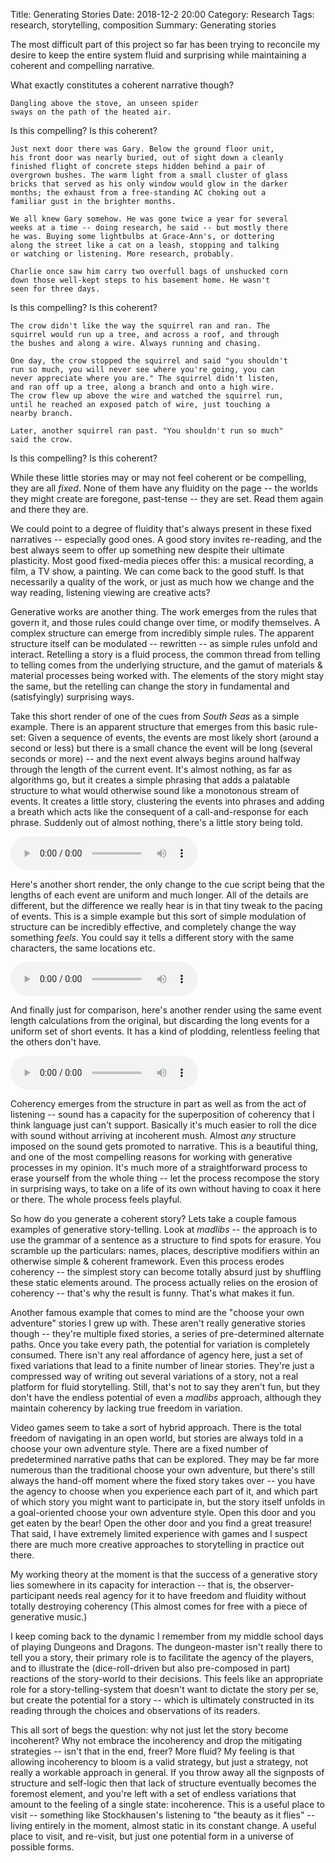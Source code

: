 Title: Generating Stories
Date: 2018-12-2 20:00
Category: Research
Tags: research, storytelling, composition
Summary: Generating stories


The most difficult part of this project so far has been trying to reconcile my 
desire to keep the entire system fluid and surprising while maintaining a coherent 
and compelling narrative.

What exactly constitutes a coherent narrative though? 


    Dangling above the stove, an unseen spider 
    sways on the path of the heated air.


Is this compelling? Is this coherent?


    Just next door there was Gary. Below the ground floor unit, 
    his front door was nearly buried, out of sight down a cleanly 
    finished flight of concrete steps hidden behind a pair of 
    overgrown bushes. The warm light from a small cluster of glass 
    bricks that served as his only window would glow in the darker 
    months; the exhaust from a free-standing AC choking out a 
    familiar gust in the brighter months. 

    We all knew Gary somehow. He was gone twice a year for several 
    weeks at a time -- doing research, he said -- but mostly there 
    he was. Buying some lightbulbs at Grace-Ann's, or dottering 
    along the street like a cat on a leash, stopping and talking 
    or watching or listening. More research, probably.

    Charlie once saw him carry two overfull bags of unshucked corn 
    down those well-kept steps to his basement home. He wasn't 
    seen for three days.


Is this compelling? Is this coherent?


    The crow didn't like the way the squirrel ran and ran. The 
    squirrel would run up a tree, and across a roof, and through 
    the bushes and along a wire. Always running and chasing. 
    
    One day, the crow stopped the squirrel and said "you shouldn't 
    run so much, you will never see where you're going, you can 
    never appreciate where you are." The squirrel didn't listen, 
    and ran off up a tree, along a branch and onto a high wire. 
    The crow flew up above the wire and watched the squirrel run, 
    until he reached an exposed patch of wire, just touching a 
    nearby branch.

    Later, another squirrel ran past. "You shouldn't run so much" 
    said the crow.


Is this compelling? Is this coherent?

While these little stories may or may not feel coherent or be compelling, they are all *fixed*. 
None of them have any fluidity on the page -- the worlds they might create are foregone, 
past-tense -- they are set.  Read them again and there they are.

We could point to a degree of fluidity that's always present in these fixed narratives -- especially 
good ones. A good story invites re-reading, and the best always seem to offer up something new 
despite their ultimate plasticity. Most good fixed-media pieces offer this: a musical recording, 
a film, a TV show, a painting. We can come back to the good stuff. Is that necessarily a quality of 
the work, or just as much how we change and the way reading, listening viewing are creative acts?

Generative works are another thing. The work emerges from the rules that govern it, and those rules 
could change over time, or modify themselves. A complex structure can emerge from incredibly simple rules. 
The apparent structure itself can be modulated -- rewritten -- as simple rules unfold and interact.
Retelling a story is a fluid process, the common thread from telling to telling comes from the underlying structure, 
and the gamut of materials & material processes being worked with. The elements of the story might stay the 
same, but the retelling can change the story in fundamental and (satisfyingly) surprising ways. 

Take this short render of one of the cues from *South Seas* as a simple example. There is an apparent 
structure that emerges from this basic rule-set: Given a sequence of events, the events are most likely 
short (around a second or less) but there is a small chance the event will be long (several seconds or more) -- 
and the next event always begins around halfway through the length of the current event. It's almost 
nothing, as far as algorithms go, but it creates a simple phrasing that adds a palatable structure to 
what would otherwise sound like a monotonous stream of events. It creates a little story, clustering the 
events into phrases and adding a breath which acts like the consequent of a call-and-response for each phrase. 
Suddenly out of almost nothing, there's a little story being told.

<audio src="{static}/sounds/phrased-cue-example.mp3" controls></audio>

Here's another short render, the only change to the cue script being that the lengths of each event are uniform 
and much longer. All of the details are different, but the difference we really hear is in that tiny tweak to the 
pacing of events. This is a simple example but this sort of simple modulation of structure can be incredibly effective, 
and completely change the way something *feels*. You could say it tells a different story with the same characters, 
the same locations etc.

<audio src="{static}/sounds/phrased-cue-example-2.mp3" controls></audio>

And finally just for comparison, here's another render using the same event length calculations from the original, 
but discarding the long events for a uniform set of short events. It has a kind of plodding, relentless feeling that the 
others don't have.

<audio src="{static}/sounds/phrased-cue-example-3.mp3" controls></audio>

Coherency emerges from the structure in part as well as from the act of listening -- sound has a capacity for the 
superposition of coherency that I think language just can't support. Basically it's much easier to roll the dice with 
sound without arriving at incoherent mush. Almost *any* structure imposed on the sound gets promoted to narrative. This is 
a beautiful thing, and one of the most compelling reasons for working with generative processes in my opinion. It's 
much more of a straightforward process to erase yourself from the whole thing -- let the process recompose the story 
in surprising ways, to take on a life of its own without having to coax it here or there. The whole process feels playful.

So how do you generate a coherent story? Lets take a couple famous examples of generative story-telling. Look at *madlibs* -- 
the approach is to use the grammar of a sentence as a structure to find spots for erasure. You scramble up the particulars: 
names, places, descriptive modifiers within an otherwise simple & coherent framework. Even this process erodes coherency -- 
the simplest story can become totally absurd just by shuffling these static elements around. The process actually relies on 
the erosion of coherency -- that's why the result is funny. That's what makes it fun.

Another famous example that comes to mind are the "choose your own adventure" stories I grew up with. These aren't really 
generative stories though -- they're multiple fixed stories, a series of pre-determined alternate paths. Once you take every 
path, the potential for variation is completely consumed. There isn't any real affordance of agency here, just a set of fixed 
variations that lead to a finite number of linear stories. They're just a compressed way of writing out several variations of 
a story, not a real platform for fluid storytelling. Still, that's not to say they aren't fun, but they don't have the endless 
potential of even a *madlibs* approach, although they maintain coherency by lacking true freedom in variation.

Video games seem to take a sort of hybrid approach. There is the total freedom of navigating in an open world, but stories are 
always told in a choose your own adventure style. There are a fixed number of predetermined narrative paths that can be explored. 
They may be far more numerous than the traditional choose your own adventure, but there's still always the hand-off moment where 
the fixed story takes over -- you have the agency to choose when you experience each part of it, and which part of which story you 
might want to participate in, but the story itself unfolds in a goal-oriented choose your own adventure style. Open this door and 
you get eaten by the bear! Open the other door and you find a great treasure! That said, I have extremely limited experience with 
games and I suspect there are much more creative approaches to storytelling in practice out there.

My working theory at the moment is that the success of a generative story lies somewhere in its capacity for interaction -- 
that is, the observer-participant needs real agency for it to have freedom and fluidity without totally destroying coherency 
(This almost comes for free with a piece of generative music.)

I keep coming back to the dynamic I remember from my middle school days of playing Dungeons and Dragons. The dungeon-master 
isn't really there to tell you a story, their primary role is to facilitate the agency of the players, and to illustrate the 
(dice-roll-driven but also pre-composed in part) reactions of the story-world to their decisions. This feels like an appropriate 
role for a story-telling-system that doesn't want to dictate the story per se, but create the potential for a story -- which is 
ultimately constructed in its reading through the choices and observations of its readers.

This all sort of begs the question: why not just let the story become incoherent? Why not embrace the incoherency and drop 
the mitigating strategies -- isn't that in the end, freer? More fluid? My feeling is that allowing incoherency to bloom is a valid 
strategy, but just a strategy, not really a workable approach in general.  If you throw away all the signposts of structure 
and self-logic then that lack of structure eventually becomes the foremost element, and you're left with a set of endless variations 
that amount to the feeling of a single state: incoherence. This is a useful place to visit -- something like Stockhausen's 
listening to "the beauty as it flies" -- living entirely in the moment, almost static in its constant change. A useful place to 
visit, and re-visit, but just one potential form in a universe of possible forms.


